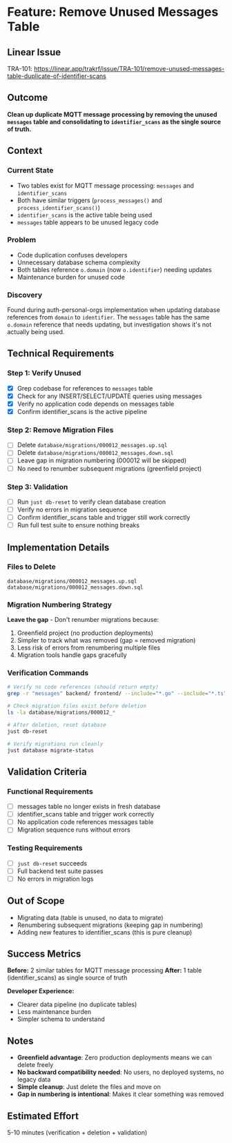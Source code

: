 # Feature: Remove Unused Messages Table

## Linear Issue
TRA-101: https://linear.app/trakrf/issue/TRA-101/remove-unused-messages-table-duplicate-of-identifier-scans

## Outcome
**Clean up duplicate MQTT message processing by removing the unused `messages` table and consolidating to `identifier_scans` as the single source of truth.**

## Context

### Current State
- Two tables exist for MQTT message processing: `messages` and `identifier_scans`
- Both have similar triggers (`process_messages()` and `process_identifier_scans()`)
- `identifier_scans` is the active table being used
- `messages` table appears to be unused legacy code

### Problem
- Code duplication confuses developers
- Unnecessary database schema complexity
- Both tables reference `o.domain` (now `o.identifier`) needing updates
- Maintenance burden for unused code

### Discovery
Found during auth-personal-orgs implementation when updating database references from `domain` to `identifier`. The `messages` table has the same `o.domain` reference that needs updating, but investigation shows it's not actually being used.

## Technical Requirements

### Step 1: Verify Unused
- [x] Grep codebase for references to `messages` table
- [x] Check for any INSERT/SELECT/UPDATE queries using messages
- [x] Verify no application code depends on messages table
- [x] Confirm identifier_scans is the active pipeline

### Step 2: Remove Migration Files
- [ ] Delete `database/migrations/000012_messages.up.sql`
- [ ] Delete `database/migrations/000012_messages.down.sql`
- [ ] Leave gap in migration numbering (000012 will be skipped)
- [ ] No need to renumber subsequent migrations (greenfield project)

### Step 3: Validation
- [ ] Run `just db-reset` to verify clean database creation
- [ ] Verify no errors in migration sequence
- [ ] Confirm identifier_scans table and trigger still work correctly
- [ ] Run full test suite to ensure nothing breaks

## Implementation Details

### Files to Delete
```
database/migrations/000012_messages.up.sql
database/migrations/000012_messages.down.sql
```

### Migration Numbering Strategy
**Leave the gap** - Don't renumber migrations because:
1. Greenfield project (no production deployments)
2. Simpler to track what was removed (gap = removed migration)
3. Less risk of errors from renumbering multiple files
4. Migration tools handle gaps gracefully

### Verification Commands
```bash
# Verify no code references (should return empty)
grep -r "messages" backend/ frontend/ --include="*.go" --include="*.ts" --include="*.tsx"

# Check migration files exist before deletion
ls -la database/migrations/000012_*

# After deletion, reset database
just db-reset

# Verify migrations run cleanly
just database migrate-status
```

## Validation Criteria

### Functional Requirements
- [ ] messages table no longer exists in fresh database
- [ ] identifier_scans table and trigger work correctly
- [ ] No application code references messages table
- [ ] Migration sequence runs without errors

### Testing Requirements
- [ ] `just db-reset` succeeds
- [ ] Full backend test suite passes
- [ ] No errors in migration logs

## Out of Scope

- Migrating data (table is unused, no data to migrate)
- Renumbering subsequent migrations (keeping gap in numbering)
- Adding new features to identifier_scans (this is pure cleanup)

## Success Metrics

**Before:** 2 similar tables for MQTT message processing
**After:** 1 table (identifier_scans) as single source of truth

**Developer Experience:**
- Clearer data pipeline (no duplicate tables)
- Less maintenance burden
- Simpler schema to understand

## Notes

- **Greenfield advantage**: Zero production deployments means we can delete freely
- **No backward compatibility needed**: No users, no deployed systems, no legacy data
- **Simple cleanup**: Just delete the files and move on
- **Gap in numbering is intentional**: Makes it clear something was removed

## Estimated Effort
5-10 minutes (verification + deletion + validation)
